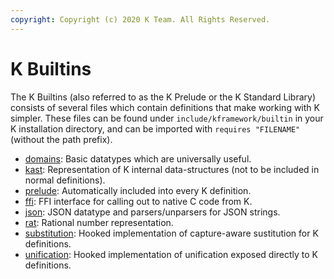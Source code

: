 ```yaml
---
copyright: Copyright (c) 2020 K Team. All Rights Reserved.
---
```


K Builtins
==========

The K Builtins (also referred to as the K Prelude or the K Standard Library)
consists of several files which contain definitions that make working with K
simpler. These files can be found under `include/kframework/builtin` in your K
installation directory, and can be imported with `requires "FILENAME"` (without
the path prefix).

-   [domains](domains.md): Basic datatypes which are universally useful.
-   [kast](kast.md): Representation of K internal data-structures (not to be
    included in normal definitions).
-   [prelude](prelude.md): Automatically included into every K definition.
-   [ffi](ffi.md): FFI interface for calling out to native C code from K.
-   [json](json.md): JSON datatype and parsers/unparsers for JSON strings.
-   [rat](rat.md): Rational number representation.
-   [substitution](substitution.md): Hooked implementation of capture-aware
    sustitution for K definitions.
-   [unification](unification.k): Hooked implementation of unification
    exposed directly to K definitions.

